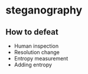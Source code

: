 # steganography

## How to defeat

- Human inspection
- Resolution change
- Entropy measurement 
- Adding entropy
